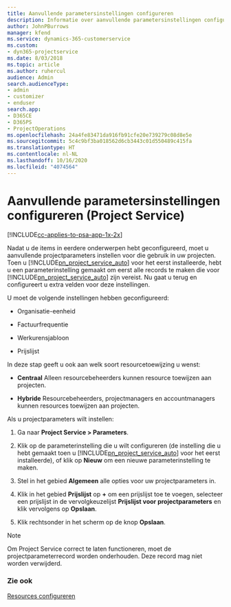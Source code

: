 ```yaml
---
title: Aanvullende parametersinstellingen configureren
description: Informatie over aanvullende parametersinstellingen configureren in Project Service
author: JohnPBurrows
manager: kfend
ms.service: dynamics-365-customerservice
ms.custom:
- dyn365-projectservice
ms.date: 8/03/2018
ms.topic: article
ms.author: ruhercul
audience: Admin
search.audienceType:
- admin
- customizer
- enduser
search.app:
- D365CE
- D365PS
- ProjectOperations
ms.openlocfilehash: 24a4fe83471da916fb91cfe20e739279c08d8e5e
ms.sourcegitcommit: 5c4c9bf3ba018562d6cb3443c01d550489c415fa
ms.translationtype: HT
ms.contentlocale: nl-NL
ms.lasthandoff: 10/16/2020
ms.locfileid: "4074564"
---
```

# <a name="configure-additional-parameter-settings-project-service"></a>Aanvullende parametersinstellingen configureren (Project Service)

[!INCLUDE[cc-applies-to-psa-app-1x-2x](../includes/cc-applies-to-psa-app-1x-2x.md)]

Nadat u de items in eerdere onderwerpen hebt geconfigureerd, moet u aanvullende projectparameters instellen voor die gebruik in uw projecten. Toen u [!INCLUDE[pn_project_service_auto](../includes/pn-project-service-auto.md)] voor het eerst installeerde, hebt u een parameterinstelling gemaakt om eerst alle records te maken die voor [!INCLUDE[pn_project_service_auto](../includes/pn-project-service-auto.md)] zijn vereist. Nu gaat u terug en configureert u extra velden voor deze instellingen.  
  
 U moet de volgende instellingen hebben geconfigureerd:  
  
-   Organisatie-eenheid  
  
-   Factuurfrequentie  
  
-   Werkurensjabloon  
  
-   Prijslijst  
 
In deze stap geeft u ook aan welk soort resourcetoewijzing u wenst:  
  
- **Centraal** Alleen resourcebeheerders kunnen resource toewijzen aan projecten.  
  
- **Hybride** Resourcebeheerders, projectmanagers en accountmanagers kunnen resources toewijzen aan projecten.  
  
 
Als u projectparameters wilt instellen:  
  
1. Ga naar **Project Service > Parameters**.  
  
2. Klik op de parameterinstelling die u wilt configureren (de instelling die u hebt gemaakt toen u [!INCLUDE[pn_project_service_auto](../includes/pn-project-service-auto.md)] voor het eerst installeerde), of klik op **Nieuw** om een nieuwe parameterinstelling te maken.  
  
3. Stel in het gebied **Algemeen** alle opties voor uw projectparameters in.  
  
4. Klik in het gebied **Prijslijst** op **+** om een prijslijst toe te voegen, selecteer een prijslijst in de vervolgkeuzelijst **Prijslijst voor projectparameters** en klik vervolgens op **Opslaan**.  
  
5. Klik rechtsonder in het scherm op de knop **Opslaan**.  

> [!NOTE]
> Om Project Service correct te laten functioneren, moet de projectparameterrecord worden onderhouden. Deze record mag niet worden verwijderd.

### <a name="see-also"></a>Zie ook  
 [Resources configureren](../psa/set-up-resources.md)
